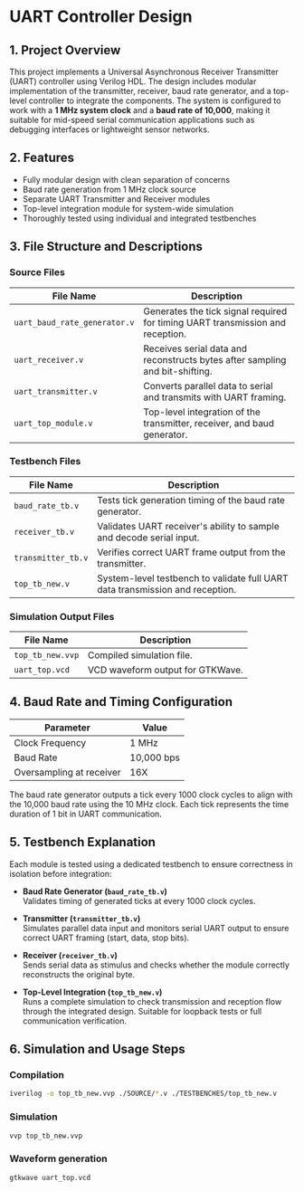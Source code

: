 # UART Controller Design

## 1. Project Overview

This project implements a Universal Asynchronous Receiver Transmitter (UART) controller using Verilog HDL. The design includes modular implementation of the transmitter, receiver, baud rate generator, and a top-level controller to integrate the components. The system is configured to work with a **1 MHz system clock** and a **baud rate of 10,000**, making it suitable for mid-speed serial communication applications such as debugging interfaces or lightweight sensor networks.

## 2. Features

- Fully modular design with clean separation of concerns  
- Baud rate generation from 1 MHz clock source  
- Separate UART Transmitter and Receiver modules  
- Top-level integration module for system-wide simulation  
- Thoroughly tested using individual and integrated testbenches

## 3. File Structure and Descriptions

### Source Files

| File Name                  | Description |
|---------------------------|-------------|
| `uart_baud_rate_generator.v` | Generates the tick signal required for timing UART transmission and reception. |
| `uart_receiver.v`            | Receives serial data and reconstructs bytes after sampling and bit-shifting. |
| `uart_transmitter.v`         | Converts parallel data to serial and transmits with UART framing. |
| `uart_top_module.v`          | Top-level integration of the transmitter, receiver, and baud generator. |

### Testbench Files

| File Name            | Description |
|----------------------|-------------|
| `baud_rate_tb.v`     | Tests tick generation timing of the baud rate generator. |
| `receiver_tb.v`      | Validates UART receiver's ability to sample and decode serial input. |
| `transmitter_tb.v`   | Verifies correct UART frame output from the transmitter. |
| `top_tb_new.v`       | System-level testbench to validate full UART data transmission and reception. |

### Simulation Output Files

| File Name           | Description |
|---------------------|-------------|
| `top_tb_new.vvp`    | Compiled simulation file. |
| `uart_top.vcd`      | VCD waveform output for GTKWave. |

## 4. Baud Rate and Timing Configuration

| Parameter         | Value         |
|------------------|---------------|
| Clock Frequency  | 1 MHz        |
| Baud Rate        | 10,000 bps    |
| Oversampling at receiver  | 16X   |

The baud rate generator outputs a tick every 1000 clock cycles to align with the 10,000 baud rate using the 10 MHz clock. Each tick represents the time duration of 1 bit in UART communication.

## 5. Testbench Explanation

Each module is tested using a dedicated testbench to ensure correctness in isolation before integration:

- **Baud Rate Generator (`baud_rate_tb.v`)**  
  Validates timing of generated ticks at every 1000 clock cycles.

- **Transmitter (`transmitter_tb.v`)**  
  Simulates parallel data input and monitors serial UART output to ensure correct UART framing (start, data, stop bits).

- **Receiver (`receiver_tb.v`)**  
  Sends serial data as stimulus and checks whether the module correctly reconstructs the original byte.

- **Top-Level Integration (`top_tb_new.v`)**  
  Runs a complete simulation to check transmission and reception flow through the integrated design. Suitable for loopback tests or full communication verification.

## 6. Simulation and Usage Steps

### Compilation

```bash
iverilog -o top_tb_new.vvp ./SOURCE/*.v ./TESTBENCHES/top_tb_new.v
```
### Simulation
```bash
vvp top_tb_new.vvp
```
### Waveform generation
```bash
gtkwave uart_top.vcd
```
